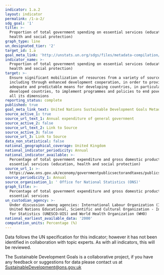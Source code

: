 ```yaml
---
indicator: 1.a.2
layout: indicator
permalink: /1-a-2/
sdg_goal: '1'
title: >-
  Proportion of total government spending on essential services (education,
  health and social protection)
graph_type: line
un_designated_tier: '2'
target_id: 1.a
goal_meta_link: 'http://unstats.un.org/sdgs/files/metadata-compilation/Metadata-Goal-1.pdf'
indicator_name: >-
  Proportion of total government spending on essential services (education,
  health and social protection)
target: >-
  Ensure significant mobilization of resources from a variety of sources,
  including through enhanced development cooperation, in order to provide
  adequate and predictable means for developing countries, in particular least
  developed countries, to implement programmes and policies to end poverty in
  all its dimensions
reporting_status: complete
published: true
goal_meta_link_text: United Nations Sustainable Development Goals Metadata (pdf 894kB)
source_active_1: true
source_url_text_1: Annual expenditure of general government
source_active_2: false
source_url_text_2: Link to Source
source_active_3: false
source_url_3: Link to Source
data_non_statistical: false
national_geographical_coverage: United Kingdom
national_indicator_periodicity: Annual
national_indicator_available: >-
  Percentage of total government expenditure and gross domestic product on
  essential services (education, health and social protection)
source_url_1: >-
  https://www.ons.gov.uk/economy/governmentpublicsectorandtaxes/publicspending/datasets/esatable11annualexpenditureofgeneralgovernment 
source_periodicity_1: Annual
source_organisation_1: ' Office for National Statistics (ONS)'
graph_title: >-
  Percentage of total government expenditure and gross domestic product on
  essential services
un_custodian_agency: >-
  Under discussion among agencies: International Labour Organization (ILO),
  United Nations Educational, Scientific and Cultural Organization - Institute
  for Statistics (UNESCO-UIS) and World Health Organization (WHO)
national_earliest_available_data: '2000'
computation_units: Percentage (%)
---
```

Data follows the UN specification for this indicator; however it has not been identified in collaboration with topic experts. As with all indicators, this will be reviewed.

The Sustainable Development Goals is a collaborative project, if you have any feedback or suggestions for data please contact us at <SustainableDevelopment@ons.gov.uk>
